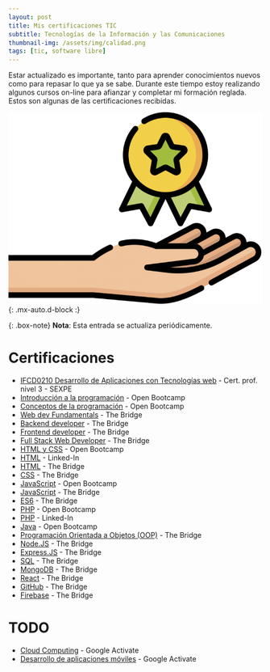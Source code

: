 ```yaml
---
layout: post
title: Mis certificaciones TIC
subtitle: Tecnologías de la Información y las Comunicaciones
thumbnail-img: /assets/img/calidad.png
tags: [tic, software libre]
---
```


Estar actualizado es importante, tanto para aprender conocimientos nuevos como para repasar lo que ya se sabe. Durante este tiempo estoy realizando algunos cursos on-line para afianzar y completar mi formación reglada. Estos son algunas de las certificaciones recibidas.

![Certificaciones](/assets/img/calidad.png){: .mx-auto.d-block :}

{: .box-note}
**Nota**: Esta entrada se actualiza periódicamente.

# Certificaciones

* [IFCD0210 Desarrollo de Aplicaciones con Tecnologías web](/assets/img/certificados/IFCD0210.jpg) - Cert. prof. nivel 3 - SEXPE  
* [Introducción a la programación](https://community.open-bootcamp.com/user/javguerra/certificaciones/9a7984cb-1446-4388-a27f-f408cc855551) - Open Bootcamp
* [Conceptos de la programación](https://community.open-bootcamp.com/user/javguerra/certificaciones/6a224184-06e1-4d35-bb82-a7130d3ee0d4) - Open Bootcamp  
* [Web dev Fundamentals](https://badgr.com/public/assertions/sfMbjaRBRhesk8_3OHHwZQ) - The Bridge  
* [Backend developer](https://badgr.com/public/assertions/4hyWt_gnSOOY3uNApKi9Mg) - The Bridge  
* [Frontend developer](https://badgr.com/public/assertions/fRryxx3PQSuKXj0U9opgzQ) - The Bridge  
* [Full Stack Web Developer](/assets/img/certificados/javguerra-fswd.png) - The Bridge  
* [HTML y CSS](https://community.open-bootcamp.com/user/javguerra/certificaciones/3f6abc4b-7b0e-4804-9d21-e62f94b69889) - Open Bootcamp
* [HTML](/assets/img/certificados/HTML-Linked-In.png) - Linked-In
* [HTML](https://badgr.com/public/assertions/jBXzblkKRJu2RT6OAhw_1A) - The Bridge  
* [CSS](https://badgr.com/public/assertions/HqxCGrbYQeeaqRDUYtPQWQ) - The Bridge  
* [JavaScript](https://community.open-bootcamp.com/user/javguerra/certificaciones/c2790d40-7e72-431f-aa08-1f013a3328ba) - Open Bootcamp  
* [JavaScript](https://badgr.com/public/assertions/V2P3yFAxTemAfk3nvGK7mw) - The Bridge  
* [ES6](https://badgr.com/public/assertions/G20ghDb1QCmRX3qdhqOE3Q) - The Bridge  
* [PHP](https://community.open-bootcamp.com/user/javguerra/certificaciones/2821d390-7744-4657-a74c-7d6e4907f8ad) - Open Bootcamp
* [PHP](/assets/img/certificados/PHP-Linked-In.png) - Linked-In
* [Java](https://community.open-bootcamp.com/user/javguerra/certificaciones/f487036b-77f6-4cc2-a02b-74654d287b2f) - Open Bootcamp  
* [Programación Orientada a Objetos (OOP)](https://badgr.com/public/assertions/cltpw5JPQJmNeoLuPVcvRw) - The Bridge  
* [Node.JS](https://badgr.com/public/assertions/o61ERhieSlyDVgSR586sAQ) - The Bridge  
* [Express.JS](https://badgr.com/public/assertions/ftjl0em_Sr-8V8AM784p7g) - The Bridge  
* [SQL](https://badgr.com/public/assertions/ME9Mu2uhTZ-mPeETfiRONA) - The Bridge  
* [MongoDB](https://badgr.com/public/assertions/HMRslte_QFuFhQ21viB3Cw) - The Bridge  
* [React](https://badgr.com/public/assertions/gcN2L7uxQv2QtYtAln6JwA) - The Bridge  
* [GitHub](https://badgr.com/public/assertions/n6lkSO2VQtOuX2CQZfZ1fg) - The Bridge  
* [Firebase](https://badgr.com/public/assertions/jay8ViRwQJmJahFrIz3RRw) - The Bridge  


# TODO

* [Cloud Computing](https://learndigital.withgoogle.com/activate/course/cloud-computing) - Google Activate
* [Desarrollo de aplicaciones móviles](https://learndigital.withgoogle.com/activate/course/apps) - Google Activate
